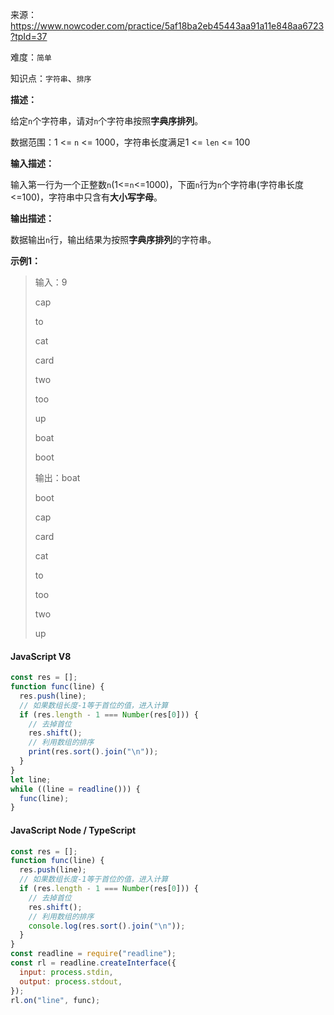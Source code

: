 来源：<https://www.nowcoder.com/practice/5af18ba2eb45443aa91a11e848aa6723?tpId=37>

难度：`简单`

知识点：`字符串`、`排序`

**描述：**

给定`n`个字符串，请对`n`个字符串按照**字典序排列**。

数据范围：1 <= `n` <= 1000，字符串长度满足1 <= `len` <= 100

**输入描述：**

输入第一行为一个正整数`n`(1<=`n`<=1000)，下面`n`行为`n`个字符串(字符串长度<=100)，字符串中只含有**大小写字母**。

**输出描述：**

数据输出`n`行，输出结果为按照**字典序排列**的字符串。

**示例1：**

> 输入：9
>
> cap
>
> to
>
> cat
>
> card
>
> two
>
> too
>
> up
>
> boat
>
> boot
>
> 输出：boat
>
> boot
>
> cap
>
> card
>
> cat
>
> to
>
> too
>
> two
>
> up

<!-- tabs:start -->

#### **JavaScript V8**

```javascript
const res = [];
function func(line) {
  res.push(line);
  // 如果数组长度-1等于首位的值，进入计算
  if (res.length - 1 === Number(res[0])) {
    // 去掉首位
    res.shift();
    // 利用数组的排序
    print(res.sort().join("\n"));
  }
}
let line;
while ((line = readline())) {
  func(line);
}
```

#### **JavaScript Node / TypeScript**

```javascript
const res = [];
function func(line) {
  res.push(line);
  // 如果数组长度-1等于首位的值，进入计算
  if (res.length - 1 === Number(res[0])) {
    // 去掉首位
    res.shift();
    // 利用数组的排序
    console.log(res.sort().join("\n"));
  }
}
const readline = require("readline");
const rl = readline.createInterface({
  input: process.stdin,
  output: process.stdout,
});
rl.on("line", func);
```

<!-- tabs:end -->
